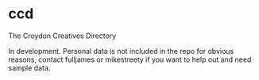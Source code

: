 ccd
===

The Croydon Creatives Directory

In development. Personal data is not included in the repo for obvious reasons, contact fulljames or mikestreety if you want to help out and need sample data.